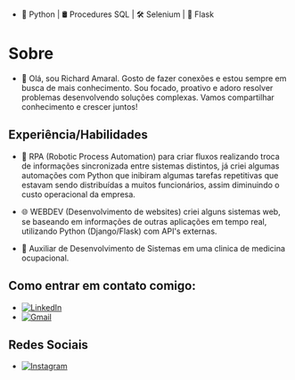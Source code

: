 - 🐍 Python  | 🛢️ Procedures SQL | 🛠️ Selenium | 🔮 Flask
 
# Sobre

- 🧛 Olá, sou Richard Amaral. Gosto de fazer conexões e estou sempre em busca de mais conhecimento. Sou focado, proativo e adoro resolver problemas desenvolvendo soluções complexas. Vamos compartilhar conhecimento e crescer juntos!


## Experiência/Habilidades
- 🤖 RPA (Robotic Process Automation) para criar fluxos realizando troca de informações sincronizada entre sistemas distintos, já criei algumas automações com Python que inibiram algumas tarefas repetitivas que estavam sendo distribuídas a muitos funcionários, assim diminuindo o custo operacional da empresa.
- 🌐 WEBDEV (Desenvolvimento de websites) criei alguns sistemas web, se baseando em informações de outras aplicações em tempo real, utilizando Python (Django/Flask) com API's externas.

- 💼 Auxiliar de Desenvolvimento de Sistemas em uma clinica de medicina ocupacional.
## Como entrar em contato comigo:
- [![LinkedIn](https://img.shields.io/badge/LinkedIn-0077B5?style=for-the-badge&logo=linkedin&logoColor=white)](http://bit.ly/3rwONxF)
- [![Gmail](https://img.shields.io/badge/Gmail-D14836?style=for-the-badge&logo=gmail&logoColor=white)](mailto:rickcreator156@gmail.com)





## Redes Sociais

- [![Instagram](https://img.shields.io/badge/Instagram-E4405F?style=for-the-badge&logo=instagram&logoColor=white)](https://www.instagram.com/elser_ck/)
